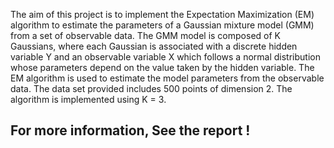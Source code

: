 The aim of this project is to implement the Expectation Maximization (EM) algorithm to estimate the parameters of a Gaussian mixture model (GMM) from a set of observable data. The GMM model is composed of K Gaussians, where each Gaussian is associated with a discrete hidden variable Y and an observable variable X which follows a normal distribution whose parameters depend on the value taken by the hidden variable. The EM algorithm is used to estimate the model parameters from the observable data. The data set provided includes 500 points of dimension 2. The algorithm is implemented using K = 3.

## For more information, See the report !
